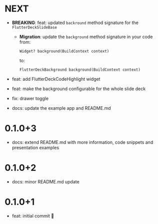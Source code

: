 # NEXT

- **BREAKING**: feat: updated `backround` method signature for the `FlutterDeckSlideBase`

  - **Migration**: update the `background` method signature in your code from:

    `Widget? background(BuildContext context)`

    to:

    `FlutterDeckBackground background(BuildContext context)`

- feat: add FlutterDeckCodeHighlight widget
- feat: make the background configurable for the whole slide deck
- fix: drawer toggle
- docs: update the example app and README.md

# 0.1.0+3

- docs: extend README.md with more information, code snippets and presentation examples

# 0.1.0+2

- docs: minor README.md update

# 0.1.0+1

- feat: initial commit 🎉
